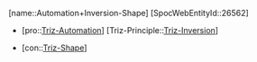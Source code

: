 ﻿---
type: TrizContradiction
aliases:
- Automation+Inversion-Shape
license: CC BY-SA 4.0
copyright: https://github.com/SpocWeb
IsDeleted: false
IsReadOnly: false
Confidential: public
tags: 
- Triz/Contradiction
---
[name::Automation+Inversion-Shape]
[SpocWebEntityId::26562]
+ [pro::[Triz-Automation](tech/Triz/Parameter/Triz-Automation.md)]
[Triz-Principle::[Triz-Inversion](tech/Triz/Principle/Triz-Inversion.md)]
- [con::[Triz-Shape](tech/Triz/Parameter/Triz-Shape.md)]

